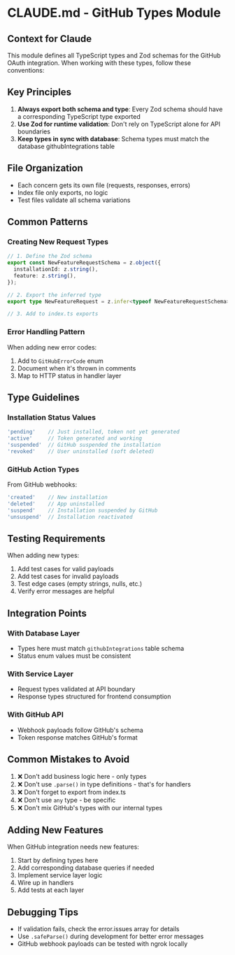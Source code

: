 # CLAUDE.md - GitHub Types Module

## Context for Claude

This module defines all TypeScript types and Zod schemas for the GitHub OAuth integration. When working with these types, follow these conventions:

## Key Principles

1. **Always export both schema and type**: Every Zod schema should have a corresponding TypeScript type exported
2. **Use Zod for runtime validation**: Don't rely on TypeScript alone for API boundaries
3. **Keep types in sync with database**: Schema types must match the database githubIntegrations table

## File Organization

- Each concern gets its own file (requests, responses, errors)
- Index file only exports, no logic
- Test files validate all schema variations

## Common Patterns

### Creating New Request Types
```typescript
// 1. Define the Zod schema
export const NewFeatureRequestSchema = z.object({
  installationId: z.string(),
  feature: z.string(),
});

// 2. Export the inferred type
export type NewFeatureRequest = z.infer<typeof NewFeatureRequestSchema>;

// 3. Add to index.ts exports
```

### Error Handling Pattern
When adding new error codes:
1. Add to `GitHubErrorCode` enum
2. Document when it's thrown in comments
3. Map to HTTP status in handler layer

## Type Guidelines

### Installation Status Values
```typescript
'pending'    // Just installed, token not yet generated
'active'     // Token generated and working
'suspended'  // GitHub suspended the installation
'revoked'    // User uninstalled (soft deleted)
```

### GitHub Action Types
From GitHub webhooks:
```typescript
'created'    // New installation
'deleted'    // App uninstalled
'suspend'    // Installation suspended by GitHub
'unsuspend'  // Installation reactivated
```

## Testing Requirements

When adding new types:
1. Add test cases for valid payloads
2. Add test cases for invalid payloads
3. Test edge cases (empty strings, nulls, etc.)
4. Verify error messages are helpful

## Integration Points

### With Database Layer
- Types here must match `githubIntegrations` table schema
- Status enum values must be consistent

### With Service Layer
- Request types validated at API boundary
- Response types structured for frontend consumption

### With GitHub API
- Webhook payloads follow GitHub's schema
- Token response matches GitHub's format

## Common Mistakes to Avoid

1. ❌ Don't add business logic here - only types
2. ❌ Don't use `.parse()` in type definitions - that's for handlers
3. ❌ Don't forget to export from index.ts
4. ❌ Don't use `any` type - be specific
5. ❌ Don't mix GitHub's types with our internal types

## Adding New Features

When GitHub integration needs new features:
1. Start by defining types here
2. Add corresponding database queries if needed
3. Implement service layer logic
4. Wire up in handlers
5. Add tests at each layer

## Debugging Tips

- If validation fails, check the error.issues array for details
- Use `.safeParse()` during development for better error messages
- GitHub webhook payloads can be tested with ngrok locally